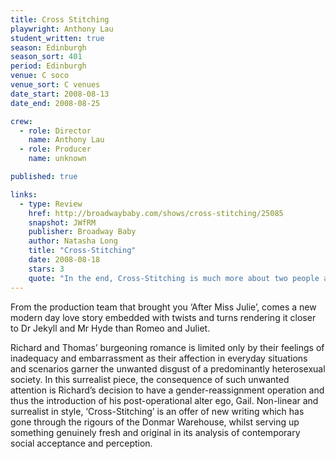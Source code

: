 ```yaml
---
title: Cross Stitching
playwright: Anthony Lau
student_written: true
season: Edinburgh
season_sort: 401
period: Edinburgh
venue: C soco
venue_sort: C venues
date_start: 2008-08-13
date_end: 2008-08-25

crew:
  - role: Director
    name: Anthony Lau
  - role: Producer
    name: unknown

published: true

links:
  - type: Review
    href: http://broadwaybaby.com/shows/cross-stitching/25085
    snapshot: JWfRM
    publisher: Broadway Baby 
    author: Natasha Long
    title: "Cross-Stitching"
    date: 2008-08-18
    stars: 3
    quote: "In the end, Cross-Stitching is much more about two people attempting to sort out their feelings for one another than an individual's struggle with gender identity. "
---
```


From the production team that brought you ‘After Miss Julie’, comes a new modern day love story embedded with twists and turns rendering it closer to Dr Jekyll and Mr Hyde than Romeo and Juliet.

Richard and Thomas’ burgeoning romance is limited only by their feelings of inadequacy and embarrassment as their affection in everyday situations and scenarios garner the unwanted disgust of a predominantly heterosexual society. In this surrealist piece, the consequence of such unwanted attention is Richard’s decision to have a gender-reassignment operation and thus the introduction of his post-operational alter ego, Gail. Non-linear and surrealist in style, ‘Cross-Stitching’ is an offer of new writing which has gone through the rigours of the Donmar Warehouse, whilst serving up something genuinely fresh and original in its analysis of contemporary social acceptance and perception.

